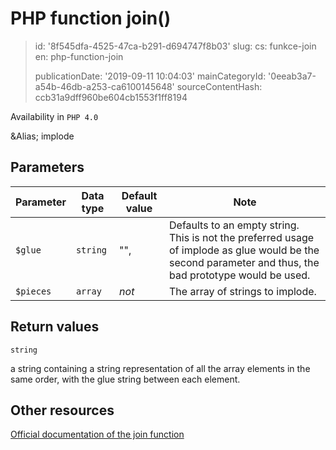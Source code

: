 PHP function join()
===================

> id: '8f545dfa-4525-47ca-b291-d694747f8b03'
> slug:
> 	cs: funkce-join
> 	en: php-function-join
> 
> publicationDate: '2019-09-11 10:04:03'
> mainCategoryId: '0eeab3a7-a54b-46db-a253-ca6100145648'
> sourceContentHash: ccb31a9dff960be604cb1553f1ff8194

Availability in `PHP 4.0`

&Alias; <function>implode</function>


Parameters
--------------

| Parameter | Data type | Default value | Note |
|-----|-----|-----|-----|
| `$glue` | `string` | "", | Defaults to an empty string. This is not the preferred usage of implode as glue would be the second parameter and thus, the bad prototype would be used. |
| `$pieces` | `array` | *not* | The array of strings to implode. |


Return values
----------------

`string`

a string containing a string representation of all the array
elements in the same order, with the glue string between each element.

Other resources
------------

[Official documentation of the join function](https://www.php.net/manual/en/function.join.php)
